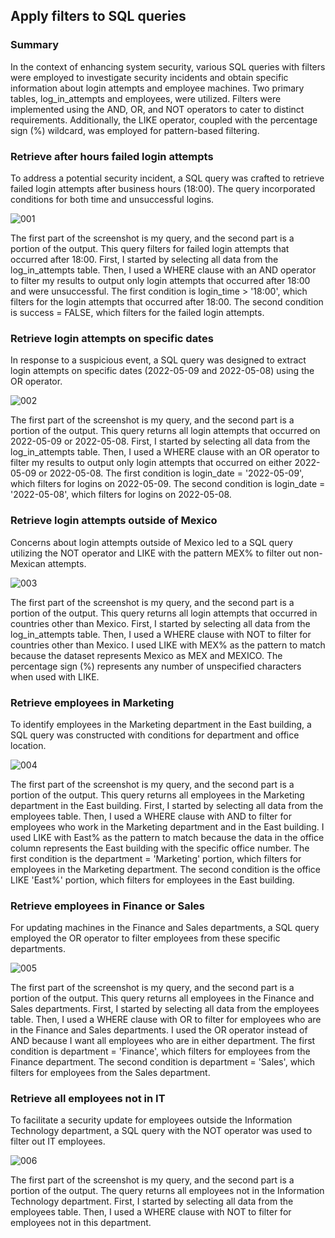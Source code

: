 ## Apply filters to SQL queries

### Summary
In the context of enhancing system security, various SQL queries with filters were employed to investigate security incidents and obtain specific information about login attempts and employee machines. Two primary tables, log_in_attempts and employees, were utilized. Filters were implemented using the AND, OR, and NOT operators to cater to distinct requirements. Additionally, the LIKE operator, coupled with the percentage sign (%) wildcard, was employed for pattern-based filtering.

### Retrieve after hours failed login attempts
To address a potential security incident, a SQL query was crafted to retrieve failed login attempts after business hours (18:00). The query incorporated conditions for both time and unsuccessful logins.

![001](https://github.com/ButchBytes-sec/ButchBytes-sec/assets/78964580/458cc550-61b7-4990-a14e-424a6db30050)

The first part of the screenshot is my query, and the second part is a portion of the output.
This query filters for failed login attempts that occurred after 18:00. First, I started by selecting
all data from the log_in_attempts table. Then, I used a WHERE clause with an AND operator
to filter my results to output only login attempts that occurred after 18:00 and were
unsuccessful. The first condition is login_time > '18:00', which filters for the login
attempts that occurred after 18:00. The second condition is success = FALSE, which filters
for the failed login attempts.


### Retrieve login attempts on specific dates
In response to a suspicious event, a SQL query was designed to extract login attempts on specific dates (2022-05-09 and 2022-05-08) using the OR operator.

![002](https://github.com/ButchBytes-sec/ButchBytes-sec/assets/78964580/51e8d2c6-29f0-438a-8b72-e2790bc9b62a)

The first part of the screenshot is my query, and the second part is a portion of the output.
This query returns all login attempts that occurred on 2022-05-09 or 2022-05-08. First, I
started by selecting all data from the log_in_attempts table. Then, I used a WHERE clause
with an OR operator to filter my results to output only login attempts that occurred on either
2022-05-09 or 2022-05-08. The first condition is login_date = '2022-05-09', which
filters for logins on 2022-05-09. The second condition is login_date = '2022-05-08',
which filters for logins on 2022-05-08.


### Retrieve login attempts outside of Mexico
Concerns about login attempts outside of Mexico led to a SQL query utilizing the NOT operator and LIKE with the pattern MEX% to filter out non-Mexican attempts.

![003](https://github.com/ButchBytes-sec/ButchBytes-sec/assets/78964580/81b4252d-70b4-4498-865e-12a5cf7220ad)

The first part of the screenshot is my query, and the second part is a portion of the output.
This query returns all login attempts that occurred in countries other than Mexico. First, I
started by selecting all data from the log_in_attempts table. Then, I used a WHERE clause
with NOT to filter for countries other than Mexico. I used LIKE with MEX% as the pattern to
match because the dataset represents Mexico as MEX and MEXICO. The percentage sign (%)
represents any number of unspecified characters when used with LIKE.


### Retrieve employees in Marketing
To identify employees in the Marketing department in the East building, a SQL query was constructed with conditions for department and office location.

![004](https://github.com/ButchBytes-sec/ButchBytes-sec/assets/78964580/8b06a1ea-7b0c-4717-854e-40c21e3a9cfe)

The first part of the screenshot is my query, and the second part is a portion of the output.
This query returns all employees in the Marketing department in the East building. First, I
started by selecting all data from the employees table. Then, I used a WHERE clause with AND
to filter for employees who work in the Marketing department and in the East building. I used
LIKE with East% as the pattern to match because the data in the office column represents
the East building with the specific office number. The first condition is the department =
'Marketing' portion, which filters for employees in the Marketing department. The second
condition is the office LIKE 'East%' portion, which filters for employees in the East
building.


### Retrieve employees in Finance or Sales
For updating machines in the Finance and Sales departments, a SQL query employed the OR operator to filter employees from these specific departments.

![005](https://github.com/ButchBytes-sec/ButchBytes-sec/assets/78964580/5f6b977a-3617-4b47-b5e5-606e0dcc475b)

The first part of the screenshot is my query, and the second part is a portion of the output.
This query returns all employees in the Finance and Sales departments. First, I started by
selecting all data from the employees table. Then, I used a WHERE clause with OR to filter for
employees who are in the Finance and Sales departments. I used the OR operator instead of
AND because I want all employees who are in either department. The first condition is
department = 'Finance', which filters for employees from the Finance department. The
second condition is department = 'Sales', which filters for employees from the Sales
department.


### Retrieve all employees not in IT
To facilitate a security update for employees outside the Information Technology department, a SQL query with the NOT operator was used to filter out IT employees.

![006](https://github.com/ButchBytes-sec/ButchBytes-sec/assets/78964580/32bbf29c-c41f-4017-9bee-3d7d4133cbe6)

The first part of the screenshot is my query, and the second part is a portion of the output. The
query returns all employees not in the Information Technology department. First, I started by
selecting all data from the employees table. Then, I used a WHERE clause with NOT to filter for
employees not in this department.


